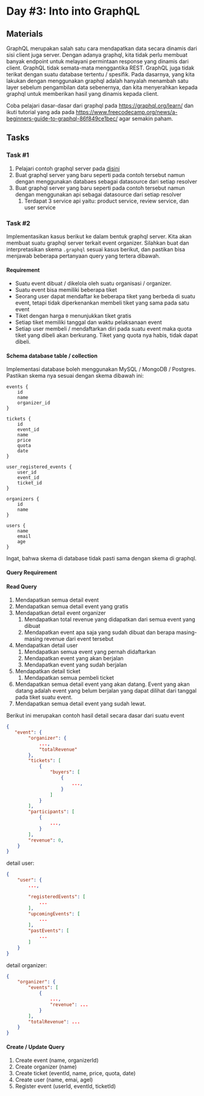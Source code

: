 # Day #3: Into into GraphQL

## Materials

GraphQL merupakan salah satu cara mendapatkan data secara dinamis dari sisi client juga server. Dengan adanya graphql, kita tidak perlu membuat banyak endpoint untuk melayani permintaan response yang dinamis dari client. GraphQL tidak semata-mata menggantika REST. GraphQL juga tidak terikat dengan suatu database tertentu / spesifik. Pada dasarnya, yang kita lakukan dengan menggunakan graphql adalah hanyalah menambah satu layer sebelum pengambilan data sebenernya, dan kita menyerahkan kepada graphql untuk memberikan hasil yang dinamis kepada client.

Coba pelajari dasar-dasar dari graphql pada https://graphql.org/learn/ dan ikuti tutorial yang ada pada https://www.freecodecamp.org/news/a-beginners-guide-to-graphql-86f849ce1bec/ agar semakin paham.

## Tasks

### Task #1
1. Pelajari contoh graphql server pada [disini](./graphql-example)
2. Buat graphql server yang baru seperti pada contoh tersebut namun dengan menggunakan databaes sebagai datasource dari setiap resolver
3. Buat graphql server yang baru seperti pada contoh tersebut namun dengan menggunakan api sebagai datasource dari setiap resolver
    1. Terdapat 3 service api yaitu: product service, review service, dan user service

### Task #2

Implementasikan kasus berikut ke dalam bentuk graphql server. Kita akan membuat suatu graphql server terkait event organizer. Silahkan buat dan interpretasikan skema `.graphql` sesuai kasus berikut, dan pastikan bisa menjawab beberapa pertanyaan query yang tertera dibawah.

#### Requirement

- Suatu event dibuat / dikelola oleh suatu organisasi / organizer.
- Suatu event bisa memiliki beberapa tiket
- Seorang user dapat mendaftar ke beberapa tiket yang berbeda di suatu event, tetapi tidak diperkenankan membeli tiket yang sama pada satu event
- Tiket dengan harga `0` menunjukkan tiket gratis
- Setiap tiket memiliki tanggal dan waktu pelaksanaan event
- Setiap user membeli / mendaftarkan diri pada suatu event maka quota tiket yang dibeli akan berkurang. Tiket yang quota nya habis, tidak dapat dibeli.


#### Schema database table / collection

Implementasi database boleh menggunakan MySQL / MongoDB / Postgres. Pastikan skema nya sesuai dengan skema dibawah ini:

```
events {
    id
    name
    organizer_id
}

tickets {
    id
    event_id
    name
    price
    quota
    date
}

user_registered_events {
    user_id
    event_id
    ticket_id
}

organizers {
    id
    name
}

users {
    name
    email
    age
}
```

Ingat, bahwa skema di database tidak pasti sama dengan skema di graphql.

#### Query Requirement

#### Read Query
1. Mendapatkan semua detail event
2. Mendapatkan semua detail event yang gratis
3. Mendapatkan detail event organizer
    1. Mendapatkan total revenue yang didapatkan dari semua event yang dibuat
    2. Mendapatkan event apa saja yang sudah dibuat dan berapa masing-masing revenue dari event tersebut
4. Mendapatkan detail user
    1. Mendapatkan semua event yang pernah didaftarkan
    2. Mendapatkan event yang akan berjalan
    3. Mendapatkan event yang sudah berjalan 
5. Mendapatkan detail ticket
    1. Mendapatkan semua pembeli ticket
6. Mendapatkan semua detail event yang akan datang. Event yang akan datang adalah event yang belum berjalan yang dapat dilihat dari tanggal pada tiket suatu event.
7. Mendapatkan semua detail event yang sudah lewat.

Berikut ini merupakan contoh hasil detail secara dasar dari suatu event

```json
{
   "event": {
        "organizer": {
            ...,
            "totalRevenue"
        },
        "tickets": [
            {
                "buyers": [
                    {
                        ...,
                    }
                ]
            }
        ],
        "participants": [
            {
                ...,
            }
        ],
        "revenue": 0,
    }
}
```

detail user:

```json
{
    "user": {
        ...,

        "registeredEvents": [
            ...
        ],
        "upcomingEvents": [
            ...
        ],
        "pastEvents": [
            ...
        ]
    }
}
```

detail organizer:

```json
{
    "organizer": {
        "events": [
            {
                ...,
                "revenue": ...
            }
        ],
        "totalRevenue": ...
    }
}
```

#### Create / Update Query

1. Create event (name, organizerId)
2. Create organizer (name)
3. Create ticket (eventId, name, price, quota, date)
4. Create user (name, emai, agel)
5. Register event (userId, eventId, ticketId)

